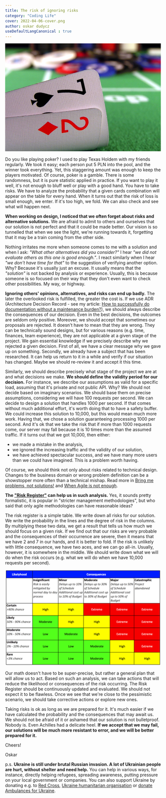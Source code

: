 ```yaml
---
title: The risk of ignoring risks
category: "Coding Life"
cover: 2022-04-06-cover.png
author: oskar dudycz
useDefaultLangCanonical : true
---
```


![cover](2022-04-06-cover.png)

Do you like playing poker? I used to play Texas Holdem with my friends regularly. We took it easy; each person put 5 PLN into the pool, and the winner took everything. Yet, this staggering amount was enough to keep the players motivated. Of course, poker is a gamble. There is some randomness, but it is pure statistic applied in practice. If you want to play it well, it's not enough to bluff well or play with a good hand. You have to take risks. We have to analyze the probability that a given cards combination will appear on the table for every hand. When it turns out that the risk of loss is small enough, we enter. If it's too high, we fold. We can also check and see what will happen next.

**When working on design, I noticed that we often forget about risks and alternative solutions.** We are afraid to admit to others and ourselves that our solution is not perfect and that it could be made better. Our vision is so tunnelled that when we see the light, we're running towards it, forgetting that it may be a train coming from the other side.

Nothing irritates me more when someone comes to me with a solution and when I ask: _"What other alternatives did you consider?"_ I hear _"we did not evaluate others as this one is good enough."_. I react similarly when I hear _"we don't have time for that"_ to the suggestion of verifying another option. Why? Because it's usually just an excuse. It usually means that the _"solution"_ is not backed by analysis or experience. Usually, this is because someone is so focused on their way that they don't even want to check other possibilities. My way, or highway.

**Ignoring others' opinions, alternatives, and risks can end up badly.** The later the overlooked risk is fulfilled, the greater the cost is. If we use ADR (Architecture Decision Record - see my article: [How to successfully do documentation without a maintenance burden?](/pl/how_to_successfully_do_documentation_without_maintenance_burden/)), we should always describe the consequences of our decision. Even in the best decisions, the outcomes are seldom only positive. Moreover, we should accept that sometimes our proposals are rejected. It doesn't have to mean that they are wrong. They can be technically sound designs, but for various reasons (e.g. time, finances, team experience), they are not applicable at a given stage of the project. We gain essential knowledge if we precisely describe why we rejected a given decision. First of all, we have a clear message why we gave up on something. Secondly, we already have a subject that has been researched. It can help us return to it in a while and verify if our situation has changed. Maybe we should re-review it and accept it this time.

Similarly, we should describe precisely what stage of the project we are at and what decisions we make. **We should define the validity period for our decision.** For instance, we describe our assumptions as valid for a specific load, assuming that it's private and not public API. Why? We should not decide based on imaginary scenarios. We should base them on precise assumptions, considering we will have 100 requests per second. We can decide to design a solution that handles 1000 per second. If that comes without much additional effort, it's worth doing that to have a safety buffer. We could increase this solution to 10,000, but this would mean much more work. Having that, we chose a solution guaranteeing processing 1000 per second. And it's ok that we take the risk that if more than 1000 requests come, our server may fall because it is 10 times more than the assumed traffic. If it turns out that we got 10,000, then either:
- we made a mistake in the analysis,
- we ignored the increasing traffic and the validity of our solution,
- we have achieved spectacular success, and we have many more users than we could have imagined. This is a problem worth having.

Of course, we should think not only about risks related to technical design. Changes to the business domain or wrong problem definition can be a showstopper more often than a technical mishap. Read more in [Bring me problems, not solutions!](/pl/bring_me_problems_not_solutions/) and [When Agile is not enough](/pl/when_agile_is_not_enough/).

**The ["Risk Register"](https://monday.com/blog/project-management/risk-register/) can help us in such analysis.** Yes, it sounds pretty formalistic, it is popular in "stricter management methodologies", but who said that only agile methodologies can have reasonable ideas?

The risk register is a simple table. We write down all risks for our solution. We write the probability in the lines and the degree of risk in the columns. By multiplying these two data, we get a result that tells us how much we should focus on a given risk. If we find out that our risks are very probable and the consequences of their occurrence are severe, then it means that we have 2 and 7 in our hands, and it is better to fold. If the risk is unlikely with little consequence, we have two aces, and we can go all-in. Usually, however, it is somewhere in the middle. We should write down what we will do when the risk occurs (e.g. what we will do when we have 10,000 requests per second). 

![cover](2022-04-06-risk-matrix.png)

Our math doesn't have to be super-precise, but rather a general plan that will allow us to act. Based on such an analysis, we can take actions that will reduce the likelihood or consequences of the risk occurring. The Risk Register should be continuously updated and evaluated. We should not expect it to be flawless. Once we see that we're close to the pessimistic scenario, we should take corrective actions or explore new ones.

Taking risks is ok as long as we are prepared for it. It's much easier if we have calculated the probability and the consequences that may await us. We should not be afraid of it or ashamed that our solution is not bulletproof. Nobody is. Even Achilles had a delicate heel. **If we accept that we may fail, our solutions will be much more resistant to error, and we will be better prepared for it.**

Cheers!

Oskar

p.s. **Ukraine is still under brutal Russian invasion. A lot of Ukrainian people are hurt, without shelter and need help.** You can help in various ways, for instance, directly helping refugees, spreading awareness, putting pressure on your local government or companies. You can also support Ukraine by donating e.g. to [Red Cross](https://www.icrc.org/en/donate/ukraine), [Ukraine humanitarian organisation](https://savelife.in.ua/en/donate/) or [donate Ambulances for Ukraine](https://www.gofundme.com/f/help-to-save-the-lives-of-civilians-in-a-war-zone).
